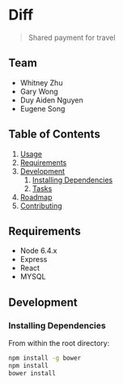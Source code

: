 # Diff

> Shared payment for travel

## Team

  - Whitney Zhu
  - Gary Wong
  - Duy Aiden Nguyen
  - Eugene Song 

## Table of Contents

1. [Usage](#Usage)
1. [Requirements](#requirements)
1. [Development](#development)
    1. [Installing Dependencies](#installing-dependencies)
    1. [Tasks](#tasks)
1. [Roadmap](#roadmap)
1. [Contributing](#contributing)


## Requirements

- Node 6.4.x
- Express
- React
- MYSQL

## Development

### Installing Dependencies

From within the root directory:

```sh
npm install -g bower
npm install
bower install
